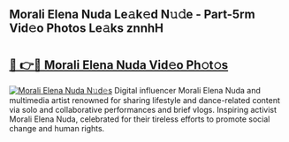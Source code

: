 ## Morali Elena Nuda Le𝚊k𝚎d N𝚞𝚍e - Part-5rm Vid𝚎o Photos Le𝚊ks znnhH

# <h2><a href="http://fbczyrc.evod.top/?m=Morali+Elena+Nuda">🔗 👉🔴 Morali Elena Nuda Vid𝚎o Ph𝚘t𝚘s</a></h2>

[![Morali Elena Nuda N𝚞d𝚎s](https://i.imgur.com/8V9OHl7.gif)](http://fbczyrc.evod.top/?m=Morali+Elena+Nuda)
Digital influencer Morali Elena Nuda and multimedia artist renowned for sharing lifestyle and dance-related content via solo and collaborative performances and brief vlogs. Inspiring activist Morali Elena Nuda, celebrated for their tireless efforts to promote social change and human rights. 

